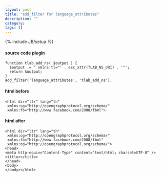 ```yaml
---
layout: post
title: "add_filter for language_attributes"
description: ""
category: 
tags: []
---
```

{% include JB/setup %}

#### source code plugin

	function tlab_add_ns( $output ) {
	  $output .= ' xmlns:tl="' . esc_attr(TLAB_NS_URI) . '"';
	  return $output;
	}
	add_filter('language_attributes', 'tlab_add_ns');


#### html before

	<html dir="ltr" lang="th"
	 xmlns:og="http://opengraphprotocol.org/schema/"
	 xmlns:fb="http://www.facebook.com/2008/fbml">


#### html after

	<html dir="ltr" lang="th"
	 xmlns:og="http://opengraphprotocol.org/schema/"
	 xmlns:fb="http://www.facebook.com/2008/fbml" 
	 xmlns:og="http://opengraphprotocol.org/schema/">
	<head>
	<meta http-equiv="Content-Type" content="text/html; charset=UTF-8" />
	<title></title>
	</head>	
	<body>	
	</body></html>
